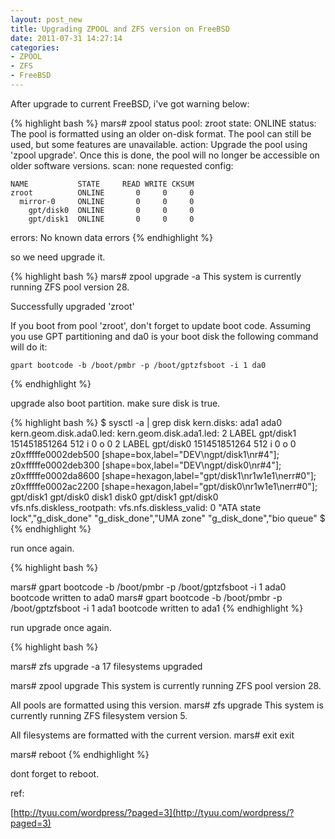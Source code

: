 ```yaml
--- 
layout: post_new
title: Upgrading ZPOOL and ZFS version on FreeBSD
date: 2011-07-31 14:27:14
categories: 
- ZPOOL
- ZFS
- FreeBSD
---
```


After upgrade to current FreeBSD, i've got warning below:

{% highlight bash %}
mars# zpool status
  pool: zroot
 state: ONLINE
status: The pool is formatted using an older on-disk format.  The pool can
	still be used, but some features are unavailable.
action: Upgrade the pool using 'zpool upgrade'.  Once this is done, the
	pool will no longer be accessible on older software versions.
 scan: none requested
config:

	NAME           STATE     READ WRITE CKSUM
	zroot          ONLINE       0     0     0
	  mirror-0     ONLINE       0     0     0
	    gpt/disk0  ONLINE       0     0     0
	    gpt/disk1  ONLINE       0     0     0

errors: No known data errors
{% endhighlight %}


so we need upgrade it.

{% highlight bash %}
mars# zpool upgrade -a
This system is currently running ZFS pool version 28.

Successfully upgraded 'zroot'

If you boot from pool 'zroot', don't forget to update boot code.
Assuming you use GPT partitioning and da0 is your boot disk
the following command will do it:

	gpart bootcode -b /boot/pmbr -p /boot/gptzfsboot -i 1 da0
{% endhighlight %}

upgrade also boot partition. make sure disk is true.

{% highlight bash %}
$ sysctl -a | grep disk
kern.disks: ada1 ada0
kern.geom.disk.ada0.led: 
kern.geom.disk.ada1.led: 
2 LABEL gpt/disk1 151451851264 512 i 0 o 0
2 LABEL gpt/disk0 151451851264 512 i 0 o 0
z0xfffffe0002deb500 [shape=box,label="DEV\ngpt/disk1\nr#4"];
z0xfffffe0002deb300 [shape=box,label="DEV\ngpt/disk0\nr#4"];
z0xfffffe0002da8600 [shape=hexagon,label="gpt/disk1\nr1w1e1\nerr#0"];
z0xfffffe0002ac2200 [shape=hexagon,label="gpt/disk0\nr1w1e1\nerr#0"];
      <name>gpt/disk1</name>
      <name>gpt/disk0</name>
	    <label>disk1</label>
	    <label>disk0</label>
	  <name>gpt/disk1</name>
	  <name>gpt/disk0</name>
vfs.nfs.diskless_rootpath: 
vfs.nfs.diskless_valid: 0
"ATA state lock","g_disk_done"
"g_disk_done","UMA zone"
"g_disk_done","bio queue"
$ 
{% endhighlight %}

run once again.

{% highlight bash %}

mars# gpart bootcode -b /boot/pmbr -p /boot/gptzfsboot -i 1 ada0
bootcode written to ada0
mars# gpart bootcode -b /boot/pmbr -p /boot/gptzfsboot -i 1 ada1
bootcode written to ada1
{% endhighlight %}


run upgrade once again.

{% highlight bash %}

mars# zfs upgrade -a
17 filesystems upgraded

mars# zpool upgrade
This system is currently running ZFS pool version 28.

All pools are formatted using this version.
mars# zfs upgrade
This system is currently running ZFS filesystem version 5.

All filesystems are formatted with the current version.
mars# exit
exit

mars# reboot 
{% endhighlight %}

dont forget to reboot.

ref:

[http://tyuu.com/wordpress/?paged=3](http://tyuu.com/wordpress/?paged=3)

